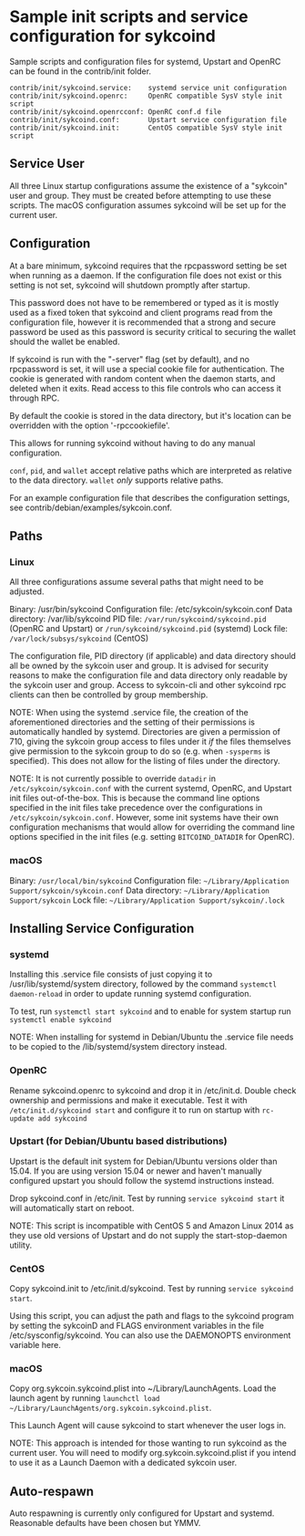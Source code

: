 Sample init scripts and service configuration for sykcoind
==========================================================

Sample scripts and configuration files for systemd, Upstart and OpenRC
can be found in the contrib/init folder.

    contrib/init/sykcoind.service:    systemd service unit configuration
    contrib/init/sykcoind.openrc:     OpenRC compatible SysV style init script
    contrib/init/sykcoind.openrcconf: OpenRC conf.d file
    contrib/init/sykcoind.conf:       Upstart service configuration file
    contrib/init/sykcoind.init:       CentOS compatible SysV style init script

Service User
---------------------------------

All three Linux startup configurations assume the existence of a "sykcoin" user
and group.  They must be created before attempting to use these scripts.
The macOS configuration assumes sykcoind will be set up for the current user.

Configuration
---------------------------------

At a bare minimum, sykcoind requires that the rpcpassword setting be set
when running as a daemon.  If the configuration file does not exist or this
setting is not set, sykcoind will shutdown promptly after startup.

This password does not have to be remembered or typed as it is mostly used
as a fixed token that sykcoind and client programs read from the configuration
file, however it is recommended that a strong and secure password be used
as this password is security critical to securing the wallet should the
wallet be enabled.

If sykcoind is run with the "-server" flag (set by default), and no rpcpassword is set,
it will use a special cookie file for authentication. The cookie is generated with random
content when the daemon starts, and deleted when it exits. Read access to this file
controls who can access it through RPC.

By default the cookie is stored in the data directory, but it's location can be overridden
with the option '-rpccookiefile'.

This allows for running sykcoind without having to do any manual configuration.

`conf`, `pid`, and `wallet` accept relative paths which are interpreted as
relative to the data directory. `wallet` *only* supports relative paths.

For an example configuration file that describes the configuration settings,
see contrib/debian/examples/sykcoin.conf.

Paths
---------------------------------

### Linux

All three configurations assume several paths that might need to be adjusted.

Binary:              /usr/bin/sykcoind
Configuration file:  /etc/sykcoin/sykcoin.conf
Data directory:      /var/lib/sykcoind
PID file:            `/var/run/sykcoind/sykcoind.pid` (OpenRC and Upstart) or `/run/sykcoind/sykcoind.pid` (systemd)
Lock file:           `/var/lock/subsys/sykcoind` (CentOS)

The configuration file, PID directory (if applicable) and data directory
should all be owned by the sykcoin user and group.  It is advised for security
reasons to make the configuration file and data directory only readable by the
sykcoin user and group.  Access to sykcoin-cli and other sykcoind rpc clients
can then be controlled by group membership.

NOTE: When using the systemd .service file, the creation of the aforementioned
directories and the setting of their permissions is automatically handled by
systemd. Directories are given a permission of 710, giving the sykcoin group
access to files under it _if_ the files themselves give permission to the
sykcoin group to do so (e.g. when `-sysperms` is specified). This does not allow
for the listing of files under the directory.

NOTE: It is not currently possible to override `datadir` in
`/etc/sykcoin/sykcoin.conf` with the current systemd, OpenRC, and Upstart init
files out-of-the-box. This is because the command line options specified in the
init files take precedence over the configurations in
`/etc/sykcoin/sykcoin.conf`. However, some init systems have their own
configuration mechanisms that would allow for overriding the command line
options specified in the init files (e.g. setting `BITCOIND_DATADIR` for
OpenRC).

### macOS

Binary:              `/usr/local/bin/sykcoind`
Configuration file:  `~/Library/Application Support/sykcoin/sykcoin.conf`
Data directory:      `~/Library/Application Support/sykcoin`
Lock file:           `~/Library/Application Support/sykcoin/.lock`

Installing Service Configuration
-----------------------------------

### systemd

Installing this .service file consists of just copying it to
/usr/lib/systemd/system directory, followed by the command
`systemctl daemon-reload` in order to update running systemd configuration.

To test, run `systemctl start sykcoind` and to enable for system startup run
`systemctl enable sykcoind`

NOTE: When installing for systemd in Debian/Ubuntu the .service file needs to be copied to the /lib/systemd/system directory instead.

### OpenRC

Rename sykcoind.openrc to sykcoind and drop it in /etc/init.d.  Double
check ownership and permissions and make it executable.  Test it with
`/etc/init.d/sykcoind start` and configure it to run on startup with
`rc-update add sykcoind`

### Upstart (for Debian/Ubuntu based distributions)

Upstart is the default init system for Debian/Ubuntu versions older than 15.04. If you are using version 15.04 or newer and haven't manually configured upstart you should follow the systemd instructions instead.

Drop sykcoind.conf in /etc/init.  Test by running `service sykcoind start`
it will automatically start on reboot.

NOTE: This script is incompatible with CentOS 5 and Amazon Linux 2014 as they
use old versions of Upstart and do not supply the start-stop-daemon utility.

### CentOS

Copy sykcoind.init to /etc/init.d/sykcoind. Test by running `service sykcoind start`.

Using this script, you can adjust the path and flags to the sykcoind program by
setting the sykcoinD and FLAGS environment variables in the file
/etc/sysconfig/sykcoind. You can also use the DAEMONOPTS environment variable here.

### macOS

Copy org.sykcoin.sykcoind.plist into ~/Library/LaunchAgents. Load the launch agent by
running `launchctl load ~/Library/LaunchAgents/org.sykcoin.sykcoind.plist`.

This Launch Agent will cause sykcoind to start whenever the user logs in.

NOTE: This approach is intended for those wanting to run sykcoind as the current user.
You will need to modify org.sykcoin.sykcoind.plist if you intend to use it as a
Launch Daemon with a dedicated sykcoin user.

Auto-respawn
-----------------------------------

Auto respawning is currently only configured for Upstart and systemd.
Reasonable defaults have been chosen but YMMV.

